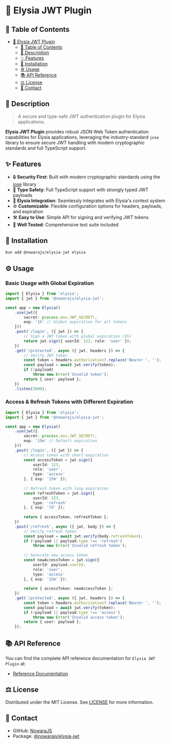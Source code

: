 # 🔐 Elysia JWT Plugin

## 📌 Table of Contents

- [🔐 Elysia JWT Plugin](#-elysia-jwt-plugin)
	- [📌 Table of Contents](#-table-of-contents)
	- [📝 Description](#-description)
	- [✨ Features](#-features)
	- [🔧 Installation](#-installation)
	- [⚙️ Usage](#-usage)
	- [📚 API Reference](#-api-reference)
	- [⚖️ License](#-license)
	- [📧 Contact](#-contact)

## 📝 Description

> A secure and type-safe JWT authentication plugin for Elysia applications.

**Elysia JWT Plugin** provides robust JSON Web Token authentication capabilities for Elysia applications, leveraging the industry-standard `jose` library to ensure secure JWT handling with modern cryptographic standards and full TypeScript support.

## ✨ Features

- 🔒 **Security First**: Built with modern cryptographic standards using the [jose](https://www.npmjs.com/package/jose) library
- 🧩 **Type Safety**: Full TypeScript support with strongly typed JWT payloads
- 🎯 **Elysia Integration**: Seamlessly integrates with Elysia's context system
- ⚙️ **Customizable**: Flexible configuration options for headers, payloads, and expiration
- 🛠️ **Easy to Use**: Simple API for signing and verifying JWT tokens
- 🧪 **Well Tested**: Comprehensive test suite included

## 🔧 Installation

```bash
bun add @nowarajs/elysia-jwt elysia
```

## ⚙️ Usage

### Basic Usage with Global Expiration

```typescript
import { Elysia } from 'elysia';
import { jwt } from '@nowarajs/elysia-jwt';

const app = new Elysia()
	.use(jwt({
		secret: process.env.JWT_SECRET!,
		exp: '1h' // Global expiration for all tokens
	}))
	.post('/login', ({ jwt }) => {
		// Sign a JWT token with global expiration (1h)
		return jwt.sign({ userId: 123, role: 'user' });
	})
	.get('/protected', async ({ jwt, headers }) => {
		// Verify JWT token
		const token = headers.authorization?.replace('Bearer ', '');
		const payload = await jwt.verify(token);
		if (!payload)
			throw new Error('Invalid token');
		return { user: payload };
	})
	.listen(3000);
```

### Access & Refresh Tokens with Different Expiration

```typescript
import { Elysia } from 'elysia';
import { jwt } from '@nowarajs/elysia-jwt';

const app = new Elysia()
	.use(jwt({
		secret: process.env.JWT_SECRET!,
		exp: '15m' // Default expiration
	}))
	.post('/login', ({ jwt }) => {
		// Access token with short expiration
		const accessToken = jwt.sign({ 
			userId: 123, 
			role: 'user',
			type: 'access'
		}, { exp: '15m' });
		
		// Refresh token with long expiration
		const refreshToken = jwt.sign({ 
			userId: 123, 
			type: 'refresh' 
		}, { exp: '7d' });
		
		return { accessToken, refreshToken };
	})
	.post('/refresh', async ({ jwt, body }) => {
		// Verify refresh token
		const payload = await jwt.verify(body.refreshToken);
		if (!payload || payload.type !== 'refresh')
			throw new Error('Invalid refresh token');
		
		// Generate new access token
		const newAccessToken = jwt.sign({ 
			userId: payload.userId, 
			role: 'user',
			type: 'access'
		}, { exp: '15m' });
		
		return { accessToken: newAccessToken };
	})
	.get('/protected', async ({ jwt, headers }) => {
		const token = headers.authorization?.replace('Bearer ', '');
		const payload = await jwt.verify(token);
		if (!payload || payload.type !== 'access')
			throw new Error('Invalid access token');
		return { user: payload };
	});
```

## 📚 API Reference

You can find the complete API reference documentation for `Elysia JWT Plugin` at:

- [Reference Documentation](https://nowarajs.github.io/elysia-jwt/)

## ⚖️ License

Distributed under the MIT License. See [LICENSE](./LICENSE) for more information.

## 📧 Contact

- GitHub: [NowaraJS](https://github.com/NowaraJS)
- Package: [@nowarajs/elysia-jwt](https://www.npmjs.com/package/@nowarajs/elysia-jwt)
